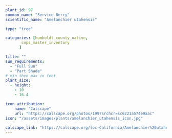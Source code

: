 ```yaml
---
plant_id: 97
common_name: "Service Berry"
scientific_name: "Amelanchier utahensis"

type: "tree"

categories: [humboldt_county_native,
       cnps_master_inventory
      ]

title: ""
sun_requirements:
  - "Full Sun"
  - "Part Shade"
# min then max in feet
plant_size:
  - height: 
    - 10
    - 16.4

icon_attribution: 
    name: "Calscape"
    url: "https://calscape.org/photos/199?srchcr=sc6221a574e9aac" 
icon: "/assets/images/plants/amelanchier_utahensis_icon.jpg"
 
calscape_link: "https://calscape.org/loc-California/Amelanchier%20utahensis%20(Service%20Berry)" 
---
```





